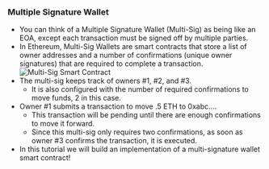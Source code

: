 ### Multiple Signature Wallet
- You can think of a Multiple Signature Wallet (Multi-Sig) as being like an EOA, except each transaction must be signed off by multiple parties. 
- In Ethereum, Multi-Sig Wallets are smart contracts that store a list of owner addresses and a number of confirmations (unique owner signatures) that are required to complete a transaction. 
![Multi-Sig Smart Contract](https://res.cloudinary.com/divzjiip8/image/upload/v1569277574/Frame_13_mcuqpx.png)
- The multi-sig keeps track of owners #1, #2, and #3. 
    - It is also configured with the number of required confirmations to move funds, 2 in this case.
- Owner #1 submits a transaction to move .5 ETH to 0xabc.... 
    - This transaction will be pending until there are enough confirmations to move it forward. 
    - Since this multi-sig only requires two confirmations, as soon as owner #3 confirms the transaction, it is executed.
- In this tutorial we will build an implementation of a multi-signature wallet smart contract!